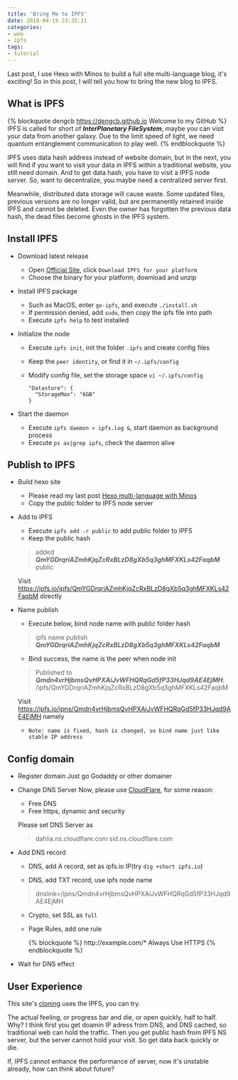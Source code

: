 ```yaml
---
title: 'Bring Me to IPFS'
date: 2018-04-19 23:35:11
categories:
- web
- ipfs
tags:
- tutorial
---
```

Last post, I use Hexo with Minos to build a full site multi-language blog, it's exciting! So in this post, I will tell you how to bring the new blog to IPFS.

<!--more-->

## What is IPFS
{% blockquote dengcb https://dengcb.github.io Welcome to my GitHub %}
IPFS is called for short of ***InterPlanetary FileSystem***, maybe you can visit your data from another galaxy. Due to the limit speed of light, we need quantum entanglement communication to play well.
{% endblockquote %}

IPFS uses data hash address instead of website domain, but in the next, you will find if you want to visit your data in IPFS within a traditional website, you still need domain. And to get data hash, you have to visit a IPFS node server. So, want to decentralize, you maybe need a centralized server first.

Meanwhile, distributed data storage will cause waste. Some updated files, previous versions are no longer valid, but are permanently retained inside IPFS and cannot be deleted. Even the owner has forgotten the previous data hash, the dead files become ghosts in the IPFS system.

## Install IPFS
- Download latest release
  - Open [Official Site](https://ipfs.io/docs/install/), click `Download IPFS for your platform`
  - Choose the binary for your platform, download and unzip
  
  
- Install IPFS package
  - Such as MacOS, enter `go-ipfs`, and execute `./install.sh`
  - If permission denied, add `sudo`, then copy the ipfs file into path
  - Execute `ipfs help` to test installed
  
  
- Initialize the node
  - Execute `ipfs init`, init the folder `.ipfs` and create config files
  - Keep the `peer identity`, or find it in `~/.ipfs/config`
  - Modify config file, set the storage space `vi ~/.ipfs/config`

        "Datastore": {
          "StorageMax": "6GB"
        }
  
  
- Start the daemon
  - Execute `ipfs daemon > ipfs.log &`, start daemon as background process
  - Execute `ps ax|grep ipfs`, check the daemon alive

## Publish to IPFS
- Build hexo site
  - Please read my last post [Hexo multi-language with Minos](/hexo-minos-multi-language/)
  - Copy the public folder to IPFS node server
  
  
- Add to IPFS
  - Execute `ipfs add -r public` to add public folder to IPFS
  - Keep the public hash
  > added ***QmYGDrqriAZmhKjqZcRxBLzD8gXb5q3ghMFXKLs42FaqbM*** public

    Visit https://ipfs.io/ipfs/QmYGDrqriAZmhKjqZcRxBLzD8gXb5q3ghMFXKLs42FaqbM directly
  
  
- Name publish
  - Execute below, bind node name with public folder hash
  > ipfs name publish ***QmYGDrqriAZmhKjqZcRxBLzD8gXb5q3ghMFXKLs42FaqbM***

  - Bind success, the name is the peer when node init
  > Published to ***Qmdn4vrHjbmsQvHPXAiJvWFHQRqGd5fP33HJqd9AE4EjMH***: /ipfs/QmYGDrqriAZmhKjqZcRxBLzD8gXb5q3ghMFXKLs42FaqbM

    Visit https://ipfs.io/ipns/Qmdn4vrHjbmsQvHPXAiJvWFHQRqGd5fP33HJqd9AE4EjMH namely

  - `Note: name is fixed, hash is changed, so bind name just like stable IP address`

## Config domain
- Register domain
  Just go Godaddy or other domainer
  
  
- Change DNS Server
  Now, please use [CloudFlare](https://www.cloudflare.com), for some reason:
  - Free DNS
  - Free https, dynamic and security

  Please set DNS Server as
  > dahlia.ns.cloudflare.com
  > sid.ns.cloudflare.com
  
  
- Add DNS record
  - DNS, add A record, set as ipfs.io IP(try `dig +short ipfs.io`)

  - DNS, add TXT record, use ipfs node name
  > dnslink=/ipns/Qmdn4vrHjbmsQvHPXAiJvWFHQRqGd5fP33HJqd9AE4EjMH

  - Crypto, set SSL as `full`
  - Page Rules, add one rule

    {% blockquote %}
    ht<span>tp://</span>exa<span>mple.c</span>om/*
    Always Use HTTPS
    {% endblockquote %}
  
  
- Wait for DNS effect

## User Experience
This site's [cloning](https://dengcb.net) uses the IPFS, you can try.

The actual feeling, or progress bar and die, or open quickly, half to half. Why? I think first you get doamin IP adress from DNS, and DNS cached, so traditional web can hold the traffic. Then you get public hash from IPFS NS server, but the server cannot hold your visit. So get data back quickly or die.

If, IPFS cannot enhance the performance of server, now it's unstable already, how can think about future?